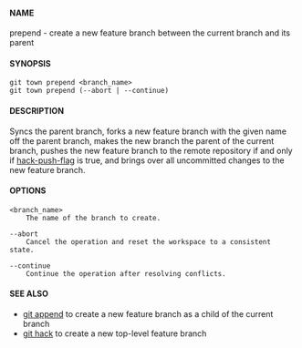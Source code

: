 #### NAME

prepend - create a new feature branch between the current branch and its parent


#### SYNOPSIS

```
git town prepend <branch_name>
git town prepend (--abort | --continue)
```


#### DESCRIPTION

Syncs the parent branch,
forks a new feature branch with the given name off the parent branch,
makes the new branch the parent of the current branch,
pushes the new feature branch to the remote repository
if and only if [hack-push-flag](./hack-push-flag.md) is true,
and brings over all uncommitted changes to the new feature branch.


#### OPTIONS

```
<branch_name>
    The name of the branch to create.

--abort
    Cancel the operation and reset the workspace to a consistent state.

--continue
    Continue the operation after resolving conflicts.
```


#### SEE ALSO
* [git append](append.md) to create a new feature branch as a child of the current branch
* [git hack](hack.md) to create a new top-level feature branch
